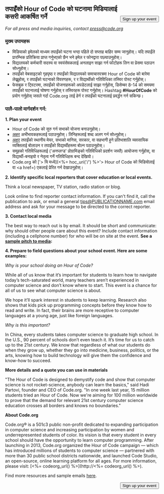 

[<button style="float: right; margin-top: 50px">Sign up your event</button>](/#join)

## तपाइँको Hour of Code को घटनामा मिडियालाई कसरी आकर्षित गर्ने

*For all press and media inquiries, contact <press@code.org>*

### मुख्य उपायहरू

  * मिडियाको इमेलको माध्यम तपाइँको घटना भन्दा पहिले दो सप्ताह बाहिर सम्म जानुहोस्। यदि तपाइँले प्रारम्भिक प्रतिक्रिया प्राप्त गर्नुभएको छैन भने इमेल र फोनद्वारा पछ्याउनुहोस्।
  * विद्यालयको कर्मचारी सदस्य वा स्वयंसेवकलाई अनलाइन साझा गर्न फोटोहरू लिन वा प्रेसमा पठाउन सोध्नुहोस्।
  * तपाइँको वेबसाइटको गृहपृष्ठ र तपाइँको विद्यालयको समाचारपत्रमा Hour of Code को बारेमा लेख्नुहोस्, र तपाइँको घटनाको विवरणहरू, र र विद्यार्थीको गतिविधिका तस्विर पोस्ट गर्नुहोस्।
  * फेसबुक र ट्विटरमा, तपाइँको योजनाहरूको अपडेटलाई साझा गर्नुहोस्, डिसेम्बर 8-14 को समयमा तपाइँको घटनालाई घोषणा गर्नुहोस् र तस्विरहरू पोस्ट गर्नुहोस्। Hashtag **#HourOfCode** को प्रयोग गर्नुहोस् जसले गर्दा Code.org लाई हेर्न र तपाइँको घटनालाई प्रवर्द्धन गर्न सकिन्छ। 

### पालै-पालो मार्गदर्शन गर्न:

**1. Plan your event**

  * Hour of Code को सुरु गर्न सभाको योजना बनाउनुहोस्।
  * [अक्षर](<%= hoc_uri('/resources/#sample-emails') %>) अभीभावकहरूलाई पठाउनुहोस्। तिनिहरूलाई शब्द अलग गर्न सोध्नुहोस्।
  * [अक्षर](<%= hoc_uri('/resources/#sample-emails') %>) तपाइँको स्थानीय मेयर, सभाको मानिस, सरकार, वा सहभागी हुने प्रतिभाशालि व्यवसायिक व्यक्तिलाई बोलाउन र तपाइँको विद्यार्थीहरूमा बोल्न पठाउनुहोस्।
  * समूहको गतिविधिहरूलाई ('अनप्लग्ड' प्रोग्रामिङ्को गतिविधिको प्रदर्शन जस्तै) आयोजना गर्नुहोस्, वा विद्यार्थी-बनाइयो र नेतृत्व गर्ने गतिविधिहरू बन्द देखियो।
  * Code.org को ['> यि मध्ये](<%= hoc_uri('/') %>'> Hour of Code को भिडियोलाई</a> वा <a href=) एकलाई प्रेरित गर्न देखाउनुहोस्। 

**2. Identify specific local reporters that cover education or local events.**

Think a local newspaper, TV station, radio station or blog.

Look online to find reporter contact information. If you can't find it, call the publication to ask, or email a general tips@PUBLICATIONNAME.com email address and ask for your message to be directed to the correct reporter.

**3. Contact local media**

The best way to reach out is by email. It should be short and communicate: why should other people care about this event? Include contact information (including a cellphone number) for who will be on site at the event. **See a [sample pitch to media](<%= hoc_uri('/resources#sample-emails') %>):**

**4. Prepare to field questions about your school event. Here are some examples:**

*Why is your school doing an Hour of Code?*

While all of us know that it’s important for students to learn how to navigate today’s tech-saturated world, many teachers aren’t experienced in computer science and don’t know where to start. This event is a chance for all of us to see what computer science is about.

We hope it’ll spark interest in students to keep learning. Research also shows that kids pick up programming concepts before they know how to read and write. In fact, their brains are more receptive to computer languages at a young age, just like foreign languages.

*Why is this important?*

In China, every students takes computer science to graduate high school. In the U.S., 90 percent of schools don’t even teach it. It’s time for us to catch up to the 21st century. We know that regardless of what our students do when they grow up, whether they go into medicine, business, politics, or the arts, knowing how to build technology will give them the confidence and know-how to succeed.

**More details and a quote you can use in materials**

"The Hour of Code is designed to demystify code and show that computer science is not rocket-science, anybody can learn the basics," said Hadi Partovi, founder and CEO of Code.org. "In one week last year, 15 million students tried an Hour of Code. Now we're aiming for 100 million worldwide to prove that the demand for relevant 21st century computer science education crosses all borders and knows no boundaries."

**About Code.org**

Code.org® is a 501c3 public non-profit dedicated to expanding participation in computer science and increasing participation by women and underrepresented students of color. Its vision is that every student in every school should have the opportunity to learn computer programming. After launching in 2013, Code.org organized the Hour of Code campaign — which has introduced millions of students to computer science — partnered with more than 30 public school districts nationwide, and launched Code Studio, an open-source, online learning platform for all ages. For more information, please visit: [<%= codeorg_url() %>](http://<%= codeorg_url() %>).

  
Find more resources and sample emails [here](<%= hoc_uri('/resources') %>).

<a style="display: block" href="/#join"><button style="float: right;">Sign up your event</button></a>